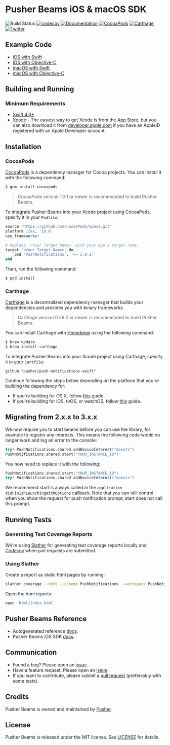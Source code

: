 # Pusher Beams iOS & macOS SDK

![Build Status](https://app.bitrise.io/app/2798096bb06e322f/status.svg?token=GHiO2KcqAY_UDS8g8M-f5g)
[![codecov](https://codecov.io/gh/pusher/push-notifications-swift/branch/master/graph/badge.svg)](https://codecov.io/gh/pusher/push-notifications-swift)
[![Documentation](https://pusher.github.io/push-notifications-swift/badge.svg)](https://pusher.github.io/push-notifications-swift/Classes/PushNotifications.html)
[![CocoaPods](https://img.shields.io/cocoapods/v/PushNotifications.svg)](https://cocoapods.org/pods/PushNotifications)
[![Carthage](https://img.shields.io/badge/carthage-compatible-4BC51D.svg?style=flat)](https://github.com/Carthage/Carthage)
[![Twitter](https://img.shields.io/badge/twitter-@Pusher-blue.svg?style=flat)](http://twitter.com/Pusher)

## Example Code

- [iOS with Swift](https://github.com/pusher/push-notifications-swift/blob/master/push-notifications-ios/push-notifications-ios/AppDelegate.swift)
- [iOS with Objective-C](https://github.com/pusher/push-notifications-swift/blob/master/push-notifications-objc/push-notifications-objc/AppDelegate.m)
- [macOS with Swift](https://github.com/pusher/push-notifications-swift/blob/master/push-notifications-mac/push-notifications-mac/AppDelegate.swift)
- [macOS with Objective-C](https://github.com/pusher/push-notifications-swift/blob/master/push-notifications-mac-objc/push-notifications-mac-objc/AppDelegate.m)

## Building and Running

### Minimum Requirements

- [Swift 4.0+](https://github.com/pusher/push-notifications-swift/commit/d6dfa2186195135d8d7d1e3d3efdd7f8661ea404)
- [Xcode](https://itunes.apple.com/us/app/xcode/id497799835) - The easiest way to get Xcode is from the [App Store](https://itunes.apple.com/us/app/xcode/id497799835?mt=12), but you can also download it from [developer.apple.com](https://developer.apple.com/) if you have an AppleID registered with an Apple Developer account.

## Installation

### CocoaPods

[CocoaPods](http://cocoapods.org) is a dependency manager for Cocoa projects. You can install it with the following command:

```bash
$ gem install cocoapods
```

> CocoaPods version 1.3.1 or newer is recommended to build Pusher Beams.

To integrate Pusher Beams into your Xcode project using CocoaPods, specify it in your `Podfile`:

```ruby
source 'https://github.com/CocoaPods/Specs.git'
platform :ios, '10.0'
use_frameworks!

# Replace `<Your Target Name>` with your app's target name.
target '<Your Target Name>' do
    pod 'PushNotifications', '~> 3.0.1'
end
```

Then, run the following command:

```bash
$ pod install
```

### Carthage

[Carthage](https://github.com/Carthage/Carthage) is a decentralized dependency manager that builds your dependencies and provides you with binary frameworks.

> Carthage version 0.26.2 or newer is recommended to build Pusher Beams.

You can install Carthage with [Homebrew](http://brew.sh/) using the following command:

```bash
$ brew update
$ brew install carthage
```

To integrate Pusher Beams into your Xcode project using Carthage, specify it in your `Cartfile`:

```ogdl
github "pusher/push-notifications-swift"
```

Continue following the steps below depending on the platform that you're building the dependency for:

- If you're building for OS X, follow [this](https://github.com/Carthage/Carthage#if-youre-building-for-os-x) guide.
- If you're building for iOS, tvOS, or watchOS, follow [this](https://github.com/Carthage/Carthage#if-youre-building-for-ios-tvos-or-watchos) guide.

## Migrating from 2.x.x to 3.x.x

We now require you to start beams before you can use the library, for example to register any interests. This means the following code would no longer work and log an error to the console:

```Swift
try! PushNotifications.shared.addDeviceInterest("donuts")
PushNotifications.shared.start("YOUR_INSTANCE_ID")
```

You now need to replace it with the following:

```Swift
PushNotifications.shared.start("YOUR_INSTANCE_ID")
try! PushNotifications.shared.addDeviceInterest("donuts")
```

We recommend start is always called in the `application didFinishLaunchingWithOptions` callback. Note that you can still control when you show the request for push notification prompt, start does not call this prompt.

## Running Tests

### Generating Test Coverage Reports

We're using [Slather](https://github.com/SlatherOrg/slather) for generating test coverage reports locally and [Codecov](https://codecov.io/) when pull requests are submitted.

### Using Slather

Create a report as static html pages by running:

```bash
slather coverage --html --scheme PushNotifications --workspace PushNotifications.xcworkspace/ PushNotifications/PushNotifications.xcodeproj/
```

Open the html reports:

```bash
open 'html/index.html'
```

## Pusher Beams Reference

- Autogenerated reference [docs](https://pusher.github.io/push-notifications-swift/Classes/PushNotifications.html).
- Pusher Beams iOS SDK [docs](https://docs.pusher.com/beams/reference/ios).

## Communication

- Found a bug? Please open an [issue](https://github.com/pusher/push-notifications-swift/issues).
- Have a feature request. Please open an [issue](https://github.com/pusher/push-notifications-swift/issues).
- If you want to contribute, please submit a [pull request](https://github.com/pusher/push-notifications-swift/pulls) (preferrably with some tests).

## Credits

Pusher Beams is owned and maintained by [Pusher](https://pusher.com).

## License

Pusher Beams is released under the MIT license. See [LICENSE](https://github.com/pusher/push-notifications-swift/blob/master/LICENSE) for details.

